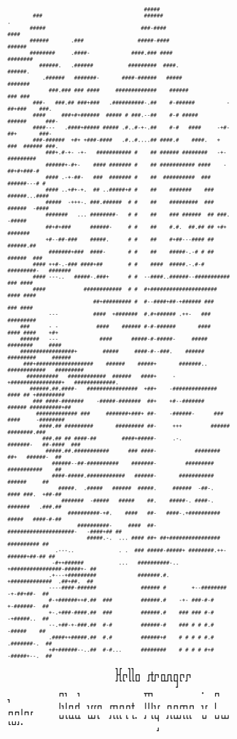                                                                                               
                                               #####                                                
            ###                                ######                                .              
           #####                              ###-####                              ####            
           ######       .###                 #####-####                           ######            
           ########     .####-             ####.### ####                        ########            
              ######.   .######           #########  ####.                     ######.              
               .######   #######-       ####-######   #####                  #######                
                 ###.### ### ####     #############    ######              ### ###                  
            ###-   ###.## ###+###   .##########-.##    #-######          -##+###    ###.            
            ####     ###+#+######  ##### # ###.--##    #-# #####        ######      ###-            
            ####---   .####+##### ##### .#..#-+-.##    #-#   ####     -+#-##+       ###-            
            ###-######  +#+ +###-####   .#..#....## ####.#    ####.   + ###  ###### ###.            
                ###+.#-+- -+-   ########### #    ## ###### ########   -+- #########                 
                ######+-#+-    #### ####### #    ## ########### ####    -##+#+###-#                 
                #### .-+-##-   ###  ####### #    ##  ##########  ###   ######---# #                 
                #### ..+#+-+.  ## ..#####+# #    ##    #######    ### ######...####                 
                #####  -+++-. ###.######  # #    ##    #########  ### ######  -####                 
                #######   ... ########-   # #    ##    ### ######  ## ###.   -#####                 
                ##+#+###      ######-     # #    ##    #.#.  ##.## ## +#+   #######                 
                +#--##-###    #####.      # #    ##    #+##---#### ##     ######.##                 
                 #######+###  ####-       # #    ##    #####-.-# # ##   ######  ###                 
            #### ++#-.-### ####+##        # #    ####  #####.-.#-# #########-   #######             
            #### ---..   #####-.###+      # #  --####..######--###########     ### ####             
            ####            ############  # #  #+#####################        #### ####             
                               ##+######### #  #--####+##-+###### ###        ### ####               
                 ---           ####  +#######  #.#+###### .++-   ###        #########               
        ###      - -            ####    ###### #-#-######       ####        #### ####    +#+        
        ######   ---             ####      #####-#-#####-     #####        ########     ####        
        #################+        #####     ####-#--###.    ######      #########     ######        
         ###+##################    ######    #####+       #######.. ############   #########        
          ##########   ############  ######   ####+     -+################+   #############.        
           ######.##.####-   ################  +##+    -##############   #### ## +#########         
            ### ####-#######    -#####-#######  ##+    +#--#######     ###### ##########+##         
             ############# ###     #######+###+ ##-    -######-      ### ####     -########         
              ####.## #########       ######### ##-     +++         ######    ########.###          
               ###.## ## ####-##        ####+#####-     .-.        #######-   ##-####  ###          
                #####.##.###########      ### ####-            ######## ##+   ######-  ##           
                  ######--##-##########    #######-         #########   ###########    ##           
                  ####-#####.############   ######-       ###########       ######     ##           
                    #####.  .#####   ######  #####.     ######  -##-.   #### ###.  +##-##           
                     #######  -#####   #####    ##.    #####-. ####-.   #######   .###.##           
                       ##########-+#.    ####   ##-   ####-.+########## #####   ####-#-##           
                          ##########-     ####  ##-  #####################-   -####+## ##           
                             #####.-.  ... #### ##+ ##+################     ########## ##           
                   .---..              . .  ### #####-#####+ ########.++- ######+##-## ##           
                  -#++######           ...   ##########-..   +################-#####+- ##           
                 .+---+#########             #######.#.       +#############  .##+##.  ##           
                 ----####-######              ###### #        +--########   -+-##+##-  ##           
                 #-+######++#.##  ###         ######.#    -+- ###-#-#       +-######-  ##           
                 +-.+###-####.##  ###         ######.#    ### ### #-#       -+#####..  ##           
                 --.+##-+-###.##  #-#         ######-#    ### # # #.#        -#####    ##           
                 .####++#####.##  #.#         ######+#    # # # # #.#      .#######-.  ##           
                 +#+######--..##  #-#...      ########    # # # # #+#      -#####+--.  ##       

                                      ┓┏  ┓┓                                                      
                                      ┣┫┏┓┃┃┏┓  ┏╋┏┓┏┓┏┓┏┓┏┓┏┓                                    
                                      ┛┗┗ ┗┗┗┛  ┛┗┛ ┗┻┛┗┗┫┗ ┛                                     
                                                         ┛                                                                                                                                             
                    ┏┓┓   ┓                    ┳┳┓               •   ┏┓    ┓    
                    ┃┓┃┏┓┏┫  ┓┏┏┏┓  ┏┳┓┏┓┏┓╋   ┃┃┃┓┏  ┏┓┏┓┏┳┓┏┓  ┓┏  ┃ ┏┓┏┓┃┏┓┏ 
                    ┗┛┗┗┻┗┻  ┗┻┛┗   ┛┗┗┗ ┗ ┗•  ┛ ┗┗┫  ┛┗┗┻┛┗┗┗   ┗┛  ┗┛┗┻┛ ┗┗┛┛•
                                                   ┛          
